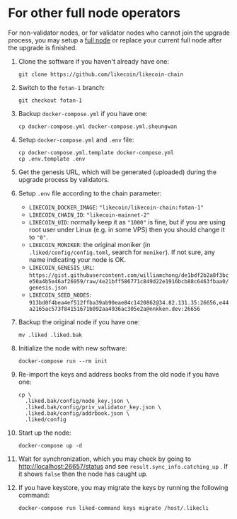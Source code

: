 # For other full node operators

For non-validator nodes, or for validator nodes who cannot join the upgrade process, you may setup a [full node](https://docs.like.co/validator/likecoin-chain-node/setup-a-node) or replace your current full node after the upgrade is finished.

1. Clone the software if you haven't already have one:

   ```text
   git clone https://github.com/likecoin/likecoin-chain
   ```

2. Switch to the `fotan-1` branch:

   ```text
   git checkout fotan-1
   ```

3. Backup `docker-compose.yml` if you have one:

   ```text
   cp docker-compose.yml docker-compose.yml.sheungwan
   ```

4. Setup `docker-compose.yml` and `.env` file:

   ```text
   cp docker-compose.yml.template docker-compose.yml
   cp .env.template .env
   ```

5. Get the genesis URL, which will be generated \(uploaded\) during the upgrade process by validators.
6. Setup `.env` file according to the chain parameter:
   * `LIKECOIN_DOCKER_IMAGE`: `"likecoin/likecoin-chain:fotan-1"`
   * `LIKECOIN_CHAIN_ID`: `"likecoin-mainnet-2"`
   * `LIKECOIN_UID`: normally keep it as `"1000"` is fine, but if you are using root user under Linux \(e.g. in some VPS\) then you should change it to `"0"`.
   * `LIKECOIN_MONIKER`: the original moniker \(in `.liked/config/config.toml`, search for `moniker`\). If not sure, any name indicating your node is OK.
   * `LIKECOIN_GENESIS_URL`: `https://gist.githubusercontent.com/williamchong/de1bdf2b2a8f3bce50a4b5e46af26959/raw/4e21bff586771c849d22e1916bcb88c6463fbaa0/genesis.json`
   * `LIKECOIN_SEED_NODES`: `913bd0f4bea4ef512ffba39ab90eae84c1420862@34.82.131.35:26656,e44a2165ac573f84151671b092aa4936ac305e2a@nnkken.dev:26656`
7. Backup the original node if you have one:

   ```text
   mv .liked .liked.bak
   ```

8. Initialize the node with new software:

   ```text
   docker-compose run --rm init
   ```

9. Re-import the keys and address books from the old node if you have one:

   ```text
   cp \
     .liked.bak/config/node_key.json \
     .liked.bak/config/priv_validator_key.json \
     .liked.bak/config/addrbook.json \
     .liked/config
   ```

10. Start up the node:

    ```text
    docker-compose up -d
    ```

11. Wait for synchronization, which you may check by going to [http://localhost:26657/status](http://localhost:26657/status) and see `result.sync_info.catching_up` . If it shows `false` then the node has caught up.
12. If you have keystore, you may migrate the keys by running the following command:

    ```text
    docker-compose run liked-command keys migrate /host/.likecli
    ```

